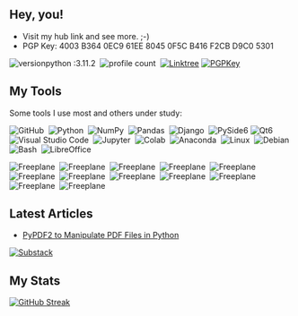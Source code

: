 ## Hey, you!
- Visit my hub link and see more. ;-)
- PGP Key: 4003 B364 0EC9 61EE 8045 0F5C B416 F2CB D9C0 5301

![versionpython :3.11.2](https://img.shields.io/badge/Python%20version-3.11.2-blue)&nbsp;
![profile count](https://komarev.com/ghpvc/?username=ecopque&color=red)&nbsp;
[![Linktree](https://img.shields.io/badge/Links-edsoncopque-canegreen?style=flat&logo=linktree)](https://linktr.ee/edsoncopque)
[![PGPKey](https://img.shields.io/badge/-PGP%20Key-0A0A0A?style=flat&logo=mail.ru)](https://keys.openpgp.org/search?q=ecop%40disroot.org)

## My Tools
Some tools I use most and others under study:

![GitHub](https://img.shields.io/badge/-GitHub-05122A?style=flat&logo=github)&nbsp;
![Python](https://img.shields.io/badge/-Python-05122A?style=flat&logo=python)&nbsp;
![NumPy](https://img.shields.io/badge/numpy%20-%23013243.svg?&style=flat&logo=numpy&logoColor=white)&nbsp;
![Pandas](https://img.shields.io/badge/pandas%20-%23150458.svg?&style=flat&logo=pandas&logoColor=white)&nbsp;
![Django](https://img.shields.io/badge/-Django-05122A?style=flat&logo=django&logoColor=092E20)&nbsp;
![PySide6](https://img.shields.io/badge/-PySide6-05122A?style=flat&logo=python&logoColor=white)
![Qt6](https://img.shields.io/badge/-Qt6-05122A?style=flat&logo=qt)&nbsp;
![Visual Studio Code](https://img.shields.io/badge/-Visual%20Studio%20Code-05122A?style=flat&logo=visual-studio-code&logoColor=007ACC)&nbsp;
![Jupyter](https://img.shields.io/badge/-Jupyter-05122A?style=flat&logo=jupyter)&nbsp;
![Colab](https://img.shields.io/badge/-Colab-05122A?style=flat&logo=googlecolab)&nbsp;
![Anaconda](https://img.shields.io/badge/-Anaconda-05122A?style=flat&logo=anaconda)&nbsp;
![Linux](https://img.shields.io/badge/-Linux-05122A?style=flat&logo=linux)&nbsp;
![Debian](https://img.shields.io/badge/-Debian-000000?style=flat&logo=debian&logoColor=FF0000)&nbsp;
![Bash](https://img.shields.io/badge/-Bash-05122A?style=flat&logo=gnubash)&nbsp;
![LibreOffice](https://img.shields.io/badge/LibreOffice%20-%23013243.svg?&style=flat&logo=libreoffice&logoColor=white)&nbsp;

![Freeplane](https://img.shields.io/badge/Freeplane%20-%23013243.svg?&style=flat&logo=neuron&logoColor=white)&nbsp;
![Freeplane](https://img.shields.io/badge/Freeplane%20-%23013243.svg?&style=flat&logo=synapse&logoColor=white)&nbsp;
![Freeplane](https://img.shields.io/badge/Freeplane%20-%23013243.svg?&style=flat&logo=dendrite&logoColor=white)&nbsp;
![Freeplane](https://img.shields.io/badge/Freeplane%20-%23013243.svg?&style=flat&logo=neurotransmitter&logoColor=white)&nbsp;
![Freeplane](https://img.shields.io/badge/Freeplane%20-%23013243.svg?&style=flat&logo=intelligence&logoColor=white)&nbsp;
![Freeplane](https://img.shields.io/badge/Freeplane%20-%23013243.svg?&style=flat&logo=consciousness&logoColor=white)&nbsp;
![Freeplane](https://img.shields.io/badge/Freeplane%20-%23013243.svg?&style=flat&logo=memory&logoColor=white)&nbsp;
![Freeplane](https://img.shields.io/badge/Freeplane%20-%23013243.svg?&style=flat&logo=learning&logoColor=white)&nbsp;
![Freeplane](https://img.shields.io/badge/Freeplane%20-%23013243.svg?&style=flat&logo=wisdom&logoColor=white)&nbsp;
![Freeplane](https://img.shields.io/badge/Freeplane%20-%23013243.svg?&style=flat&logo=creativity&logoColor=white)&nbsp;
![Freeplane](https://img.shields.io/badge/Freeplane%20-%23013243.svg?&style=flat&logo=innovation&logoColor=white)&nbsp;
![Freeplane](https://img.shields.io/badge/Freeplane%20-%23013243.svg?&style=flat&logo=office&logoColor=white)&nbsp;


## Latest Articles
- [PyPDF2 to Manipulate PDF Files in Python](https://ecop.substack.com/p/pypdf2-to-manipulate-pdf-files)

[![Substack](https://img.shields.io/badge/-Substack-05122A?style=flat&logo=Substack)](https://ecop.substack.com/)

## My Stats
[![GitHub Streak](https://streak-stats.demolab.com/?user=ecopque&theme=prussian)](https://git.io/streak-stats)

<!--
**ecopque/ecopque** is a ✨ _special_ ✨ repository because its `README.md` (this file) appears on your GitHub profile.

Here are some ideas to get you started:

- 🔭 I’m currently working on ...
- 🌱 I’m currently learning ...
- 👯 I’m looking to collaborate on ...
- 🤔 I’m looking for help with ...
- 💬 Ask me about ...
- 📫 How to reach me: ...
- 😄 Pronouns: ...
- ⚡ Fun fact: ...
-->

